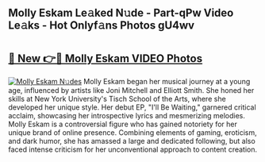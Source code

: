 ## Molly Eskam Le𝚊ked N𝚞de - Part-qPw Video Le𝚊ks - Hot Onlyf𝚊ns Photos gU4wv

# <h2><a href="http://ac45043.deff.icu/?id=Molly+Eskam">🔗 New 👉🔴 Molly Eskam VIDEO Photos</a></h2>

[![Molly Eskam N𝚞des](https://i.imgur.com/rIISA9y.gif)](http://ac45043.deff.icu/?id=Molly+Eskam)
Molly Eskam began her musical journey at a young age, influenced by artists like Joni Mitchell and Elliott Smith. She honed her skills at New York University's Tisch School of the Arts, where she developed her unique style. Her debut EP, "I'll Be Waiting," garnered critical acclaim, showcasing her introspective lyrics and mesmerizing melodies. Molly Eskam is a controversial figure who has gained notoriety for her unique brand of online presence. Combining elements of gaming, eroticism, and dark humor, she has amassed a large and dedicated following, but also faced intense criticism for her unconventional approach to content creation.
